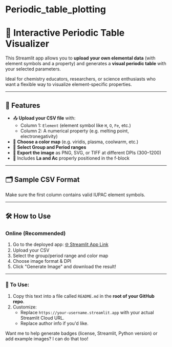# Periodic_table_plotting
# 🧪 Interactive Periodic Table Visualizer

This Streamlit app allows you to **upload your own elemental data** (with element symbols and a property) and generates a **visual periodic table** with your selected parameters.

Ideal for chemistry educators, researchers, or science enthusiasts who want a flexible way to visualize element-specific properties.

---

## 🚀 Features

- 📤 **Upload your CSV file** with:
  - Column 1: `Element` (element symbol like `H`, `O`, `Fe`, etc.)
  - Column 2: A numerical property (e.g. melting point, electronegativity)
- 🎨 **Choose a color map** (e.g. viridis, plasma, coolwarm, etc.)
- 🧭 **Select Group and Period ranges**
- 💾 **Export the image** as PNG, SVG, or TIFF at different DPIs (300–1200)
- 🧠 Includes **La and Ac** properly positioned in the f-block

---

## 🗂️ Sample CSV Format



Make sure the first column contains valid IUPAC element symbols.

---

## 🛠️ How to Use

### Online (Recommended)
1. Go to the deployed app: [🌐 Streamlit App Link](https://periodictableplotting.streamlit.app/)
2. Upload your CSV
3. Select the group/period range and color map
4. Choose image format & DPI
5. Click "Generate Image" and download the result!


---

### 🔧 To Use:
1. Copy this text into a file called `README.md` in the **root of your GitHub repo**.
2. Customize:
   - Replace `https://your-username.streamlit.app` with your actual Streamlit Cloud URL.
   - Replace author info if you'd like.

Want me to help generate badges (license, Streamlit, Python version) or add example images? I can do that too!

